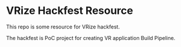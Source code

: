 # VRize Hackfest Resource

This repo is some resource for VRize hackfest.

The hackfest is PoC project for creating VR application Build Pipeline.



